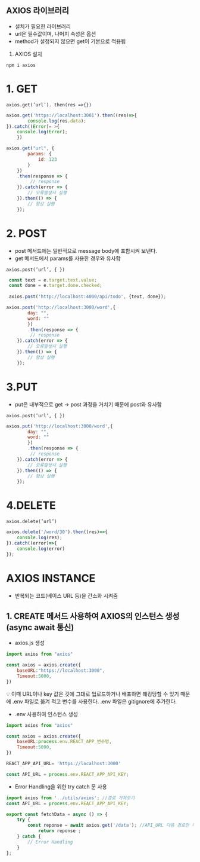 
## AXIOS 라이브러리
- 설치가 필요한 라이브러리
- url은 필수값이며, 나머지 속성은 옵션
- method가 설정되지 않으면 get이 기본으로 적용됨

1) AXIOS 설치

`npm i axios`



# 1. GET

`axios.get(’url’). then(res =>{})`

```jsx
axios.get('https://localhost:3001').then((res)=>{
		console.log(res.data);
}).catch((Error)= >{
	console.log(Error);
	})
```

```jsx
axios.get("url", {
        params: {
          	id: 123
        }
    })
    .then(response => {
         // response
    }).catch(error => {
        // 오류발생시 실행
    }).then(() => {
        // 항상 실행
    });
```

# 2. POST

- post 메서드에는 일반적으로 message body에 포함시켜 보낸다.
- get 메서드에서 params를 사용한 경우와 유사함

`axios.post(’url’, { })`

```jsx
 const text = e.target.text.value;
 const done = e.target.done.checked;
 
 axios.post('http://localhost:4000/api/todo', {text, done}); 
```

```jsx
axios.post('http://localhost:3000/word',{
		day: "",
		word: ""
		})
		.then(response => {
         // response  
    }).catch(error => {
        // 오류발생시 실행
    }).then(() => {
        // 항상 실행
    }); 
```

# 3.PUT

- put은 내부적으로 get → post 과정을 거치기 때문에 post와 유사함

`axios.post(’url’, { })`

```jsx
axios.put('http://localhost:3000/word',{
		day: "",
		word: ""
		})
		.then(response => {
         // response  
    }).catch(error => {
        // 오류발생시 실행
    }).then(() => {
        // 항상 실행
    }); 
```

# 4.DELETE

`axios.delete(’url’)`

```jsx
axios.delete('/word/30').then((res)=>{
	console.log(res);
}).catch((error)=>{
	console.log(error)
});
```

# AXIOS INSTANCE

- 반복되는 코드(베이스 URL 등)을 간소화 시켜줌

## 1. CREATE 메서드 사용하여 AXIOS의 인스턴스 생성(async await 통신)

- axios.js 생성

```jsx
import axios from "axios"

const axios = axios.create({
	baseURL:"https://localhost:3000",
	Timeout:5000, 
})
```

<aside>
💡 이때 URL이나 key 값은 깃에 그대로 업로드하거나 배포하면 해킹당할 수 있기 때문에 .env 파일로 옮겨 적고 변수를 사용한다.
.env 파일은 gitignore에 추가한다.

</aside>

- .env 사용하여 인스턴스 생성

```jsx
import axios from "axios"

const axios = axios.create({
	baseURL:process.env.REACT_APP_변수명,
	Timeout:5000, 
})
```

```jsx
REACT_APP_API_URL= 'https://localhost:3000'
```

```jsx
const API_URL = process.env.REACT_APP_API_KEY;
```

- Error Handling을 위한 try catch 문 사용

```jsx
import axios from '../utils/axios'; //경로 가져오기 
const API_URL = process.env.REACT_APP_API_KEY;

export const fetchData = async () => {
    try {
        const reponse = await axios.get('/data'); //API_URL 다음 경로만 작성
	    	return reponse ;
    } catch {
    	// Error Handling
    }
};
```
